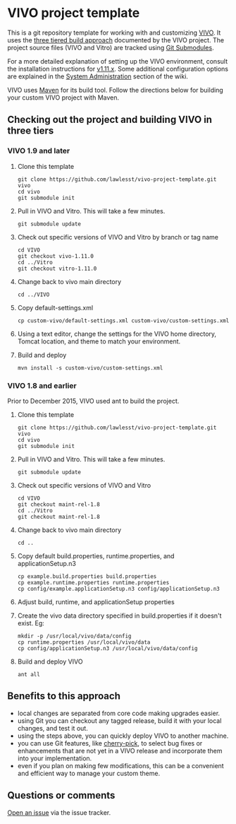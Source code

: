 # VIVO project template
This is a git repository template for working with and customizing [VIVO](http://vivoweb.org/).  It uses the [three tiered build approach](https://wiki.lyrasis.org/display/VTDA/Building+VIVO+in+3+tiers) documented by the VIVO project.  The project source files (VIVO and Vitro) are tracked using [Git Submodules](http://git-scm.com/book/en/Git-Tools-Submodules).

For a more detailed explanation of setting up the VIVO environment, consult the installation instructions for [v1.11.x](https://wiki.lyrasis.org/display/VIVODOC111x/Installing+VIVO). Some additional configuration options are explained in the [System Administration](https://wiki.lyrasis.org/display/VIVODOC111x/System+Administration) section of the wiki.

VIVO uses [Maven](https://maven.apache.org/) for its build tool. Follow the directions below for building your custom VIVO project with Maven. 

## Checking out the project and building VIVO in three tiers

### VIVO 1.9 and later
1. Clone this template 
    ~~~
    git clone https://github.com/lawlesst/vivo-project-template.git vivo
    cd vivo
    git submodule init
    ~~~
2. Pull in VIVO and Vitro.  This will take a few minutes.  
	~~~
	git submodule update
	~~~
3. Check out specific versions of VIVO and Vitro by branch or tag name
    ~~~
    cd VIVO
    git checkout vivo-1.11.0
    cd ../Vitro
    git checkout vitro-1.11.0
    ~~~
4. Change back to vivo main directory  
    ~~~
    cd ../VIVO
	~~~
5. Copy default-settings.xml  
	~~~
    cp custom-vivo/default-settings.xml custom-vivo/custom-settings.xml
    ~~~

6. Using a text editor, change the settings for the VIVO home directory, Tomcat location, and theme to match your environment. 

7. Build and deploy  
	~~~
    mvn install -s custom-vivo/custom-settings.xml
    ~~~


### VIVO 1.8 and earlier
Prior to December 2015, VIVO used ant to build the project. 

1. Clone this template 
    ~~~
    git clone https://github.com/lawlesst/vivo-project-template.git vivo
    cd vivo
    git submodule init
    ~~~

2. Pull in VIVO and Vitro.  This will take a few minutes.
	~~~
    git submodule update
    ~~~
3. Check out specific versions of VIVO and Vitro
    ~~~
    cd VIVO
    git checkout maint-rel-1.8
    cd ../Vitro
    git checkout maint-rel-1.8
    ~~~
4. Change back to vivo main directory
    ~~~
    cd ..
    ~~~
5. Copy default build.properties, runtime.properties, and applicationSetup.n3
    ~~~
    cp example.build.properties build.properties
    cp example.runtime.properties runtime.properties
    cp config/example.applicationSetup.n3 config/applicationSetup.n3
    ~~~
6. Adjust build, runtime, and applicationSetup properties
7. Create the vivo data directory specified in build.properties if it doesn't exist. Eg:
    ~~~
    mkdir -p /usr/local/vivo/data/config
    cp runtime.properties /usr/local/vivo/data
    cp config/applicationSetup.n3 /usr/local/vivo/data/config
    ~~~
8. Build and deploy VIVO
    ~~~
    ant all
    ~~~


## Benefits to this approach
 * local changes are separated from core code making upgrades easier.
 * using Git you can checkout any tagged release, build it with your local changes, and test it out.
 * using the steps above, you can quickly deploy VIVO to another machine.
 * you can use Git features, like [cherry-pick](http://www.vogella.com/articles/Git/article.html#cherrypick), to select bug fixes or enhancements that are not yet in a VIVO release and incorporate them into your implementation.
 * even if you plan on making few modifications, this can be a convenient and efficient way to manage your custom theme.

## Questions or comments
[Open an issue](https://github.com/vivo-community/vivo-project-template/issues) via the issue tracker.
